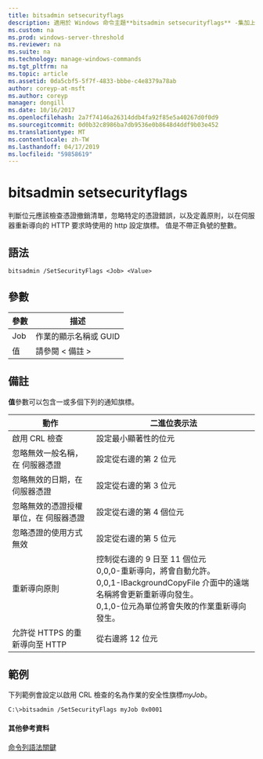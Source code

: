 ```yaml
---
title: bitsadmin setsecurityflags
description: 適用於 Windows 命令主題**bitsadmin setsecurityflags** -集加上旗標適用於判斷位元應該檢查憑證撤銷清單，忽略特定的憑證錯誤，以及定義的原則時要使用的 HTTP 伺服器HTTP 要求重新導向。
ms.custom: na
ms.prod: windows-server-threshold
ms.reviewer: na
ms.suite: na
ms.technology: manage-windows-commands
ms.tgt_pltfrm: na
ms.topic: article
ms.assetid: 0da5cbf5-5f7f-4833-bbbe-c4e8379a78ab
author: coreyp-at-msft
ms.author: coreyp
manager: dongill
ms.date: 10/16/2017
ms.openlocfilehash: 2a7f74146a26314ddb4fa92f85e5a40267d0f0d9
ms.sourcegitcommit: 0d0b32c8986ba7db9536e0b8648d4ddf9b03e452
ms.translationtype: MT
ms.contentlocale: zh-TW
ms.lasthandoff: 04/17/2019
ms.locfileid: "59858619"
---
```

# <a name="bitsadmin-setsecurityflags"></a>bitsadmin setsecurityflags



判斷位元應該檢查憑證撤銷清單，忽略特定的憑證錯誤，以及定義原則，以在伺服器重新導向的 HTTP 要求時使用的 http 設定旗標。 值是不帶正負號的整數。

## <a name="syntax"></a>語法

```
bitsadmin /SetSecurityFlags <Job> <Value>
```

## <a name="parameters"></a>參數

|參數|描述|
|---------|-----------|
|Job|作業的顯示名稱或 GUID|
|值|請參閱 < 備註 >|

## <a name="remarks"></a>備註

**值**參數可以包含一或多個下列的通知旗標。

|動作|二進位表示法|
|------|---------------------|
|啟用 CRL 檢查|設定最小顯著性的位元|
|忽略無效一般名稱，在 伺服器憑證|設定從右邊的第 2 位元|
|忽略無效的日期，在 伺服器憑證|設定從右邊的第 3 位元|
|忽略無效的憑證授權單位，在 伺服器憑證|設定從右邊的第 4 個位元|
|忽略憑證的使用方式無效|設定從右邊的第 5 位元|
|重新導向原則|控制從右邊的 9 日至 11 個位元</br>0,0,0-重新導向，將會自動允許。</br>0,0,1-IBackgroundCopyFile 介面中的遠端名稱將會更新重新導向發生。</br>0,1,0-位元為單位將會失敗的作業重新導向發生。|
|允許從 HTTPS 的重新導向至 HTTP|從右邊將 12 位元|

## <a name="BKMK_examples"></a>範例

下列範例會設定以啟用 CRL 檢查的名為作業的安全性旗標*myJob*。
```
C:\>bitsadmin /SetSecurityFlags myJob 0x0001
```

#### <a name="additional-references"></a>其他參考資料

[命令列語法關鍵](command-line-syntax-key.md)
